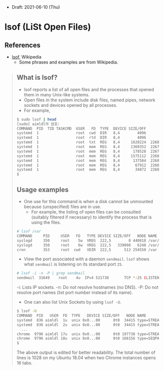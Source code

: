 * Draft: 2021-06-10 (Thu)

# lsof (LiSt Open Files)

## References

* [lsof](https://en.wikipedia.org/wiki/Lsof), Wikipedia
  * Some phrases and examples are from Wikipedia.

> ## What is lsof?
>
> * lsof reports a list of all open files and the processes that opened them in many Unix-like systems.
> * Open files in the system include disk files, named pipes, network sockets and devices opened by all processes. 
> * For example,
>
> ```bash
> $ sudo lsof | head
> [sudo] aimldl의 암호:
> COMMAND  PID  TID TASKCMD  USER   FD  TYPE  DEVICE SIZE/OFF      NODE NAME
> systemd  1                 root  cwd  DIR   8,4        4096         2 /
> systemd  1                 root  rtd  DIR   8,4        4096         2 /
> systemd  1                 root  txt  REG   8,4     1620224  22681157 /usr/lib/systemd/systemd
> systemd  1                 root  mem  REG   8,4     1369352  22676733 /usr/lib/x86_64-linux-gnu/libm-2.31.so
> systemd  1                 root  mem  REG   8,4      178528  22676226 /usr/lib/x86_64-linux-gnu/libudev.so.1.6.17
> systemd  1                 root  mem  REG   8,4     1575112  22683845 /usr/lib/x86_64-linux-gnu/libunistring.so.2.1.0
> systemd  1                 root  mem  REG   8,4      137584  22683068 /usr/lib/x86_64-linux-gnu/libgpg-error.so.0.28.0
> systemd  1                 root  mem  REG   8,4       67912  22683281 /usr/lib/x86_64-linux-gnu/libjson-c.so.4.0.0
> systemd  1                 root  mem  REG   8,4       34872  22682599 /usr/lib/x86_64-linux-gnu/libargon2.so.1
> $
> ```
>
> ## Usage examples
>
> * One use for this command is when a disk cannot be unmounted because (unspecified) files are in use. 
>   * For example, the listing of open files can be consulted (suitably filtered if necessary) to identify the process that is using the files.
>
> ```bash
> # lsof /var
> COMMAND     PID     USER   FD   TYPE DEVICE SIZE/OFF   NODE NAME
> syslogd     350     root    5w  VREG  222,5        0 440818 /var/adm/messages
> syslogd     350     root    6w  VREG  222,5   339098   6248 /var/log/syslog
> cron        353     root  cwd   VDIR  222,5      512 254550 /var -- atjobs
> ```
>
> * View the port associated with a daemon `sendmail`. `lsof` shows what `sendmail` is listening on its standard port `25`.
>
> ```bash
> # lsof -i -n -P | grep sendmail
> sendmail  31649    root    4u  IPv4 521738       TCP *:25 (LISTEN)
> ```
>
> -i: Lists IP sockets.
> -n: Do not resolve hostnames (no DNS).
> -P: Do not resolve port names (list port number instead of its name).
>
> * One can also list Unix Sockets by using `lsof -U`.
>
> ```bash
> $ lsof -U
> COMMAND  PID   USER  FD  TYPE   DEVICE SIZE/OFF   NODE NAME
> systemd  836 aimldl  1u  unix 0x0...00      0t0  34415 type=STREAM
> systemd  836 aimldl  2u  unix 0x0...00      0t0  34415 type=STREAM
>   ...
> chrome  9796 aimldl 17u  unix 0x0...00      0t0 197738 type=STREAM
> chrome  9796 aimldl 18u  unix 0x0...00      0t0 166156 type=SEQPACKET
> $
> ```
>
> The above output is edited for better readability. The total number of lines is 1028 on my Ubuntu 18.04 when two Chrome instances opens 16 tabs.

